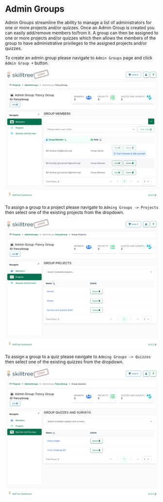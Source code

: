 # Admin Groups

Admin Groups streamline the ability to manage a list of administrators for one or more projects and/or quizzes.
Once an Admin Group is created you can easily add/remove members to/from it. A group can then be assigned to one or more projects and/or quizzes 
which then allows the members of the group to have administrative privileges to the assigned projects and/or quizzes. 
 
To create an admin group please navigate to ``Admin Groups`` page and click ``Admin Group +`` button.

![page-admin-groups.png](../../screenshots/admin/page-admin-groups.png)

To assign a group to a project please navigate to ``Adming Groups -> Projects`` then select one of the existing projects from the dropdown. 

![page-admin-groups-projects.png](../../screenshots/admin/page-admin-groups-projects.png)

To assign a group to a quiz please navigate to ``Adming Groups -> Quizzes`` then select one of the existing quizzes from the dropdown.

![page-admin-groups-quizzes.png](../../screenshots/admin/page-admin-groups-quizzes.png)